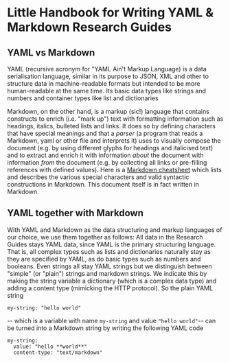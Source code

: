 
# Little Handbook for Writing YAML & Markdown Research Guides


## YAML vs Markdown

YAML (recursive acronym for "YAML Ain't Markup Language) is a data serialisation language, similar in its purpose to JSON, XML and other to structure data in machine-readable formats but intended to be more human-readable at the same time. Its basic data types like strings and numbers and container types like list and dictionaries 

Markdown, on the other hand, is a markup (sic!) language that contains constructs to enrich (i.e. "mark up") text with formatting information such as headings, italics, bulleted lists and links. It does so by defining characters that have special meanings and that a _parser_ (a program that reads a Markdown, yaml or other file and interprets it) uses to visually compose the document (e.g. by using different glyphs for headings and italicised text) and to extract and enrich it with information _about_ the document with information _from_ the document (e.g. by collecting all links or pre-filling references with defined values). Here is a [Markdown cheatsheet](LINK) which lists and describes the various special characters and valid syntactic constructions in Markdown. This document itself is in fact written in Markdown.

## YAML together with Markdown 

With YAML and Markdown as the data structuring and markup languages of our choice, we use them together as follows: All data in the Research Guides stays YAML data, since YAML is the primary structuring language. That is, all complex types such as lists and dictionaries naturally stay as they are specified by YAML, as do basic types such as numbers and booleans. Even strings all stay YAML strings but we distinguish between "simple" (or "plain") strings and markdown strings. We indicate this by making the string variable a dictionary (which is a complex data type) and adding a content type (mimicking the HTTP protocol). So the plain YAML string
```
my-string: "hello world"
```
-- which is a variable with name `my-string` and value `"hello world"`-- can be turned into a Markdown string by writing the following YAML code
```
my-string:
  value: "hello **world**"
  content-type: "text/markdown"
```



